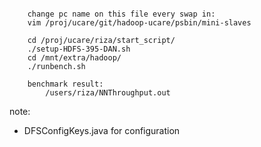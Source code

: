 ```

	change pc name on this file every swap in:
 	vim	/proj/ucare/git/hadoop-ucare/psbin/mini-slaves

 	cd /proj/ucare/riza/start_script/
	./setup-HDFS-395-DAN.sh
	cd /mnt/extra/hadoop/
	./runbench.sh

	benchmark result: 
		/users/riza/NNThroughput.out
```


note:

- DFSConfigKeys.java for configuration
